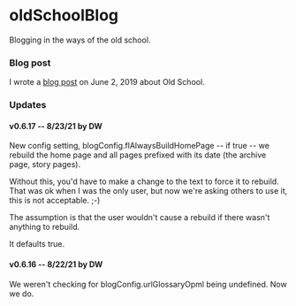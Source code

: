# oldSchoolBlog

Blogging in the ways of the old school.

### Blog post

I wrote a <a href="http://scripting.com/2019/06/02/150411.html">blog post</a> on June 2, 2019 about Old School. 

### Updates

#### v0.6.17 -- 8/23/21 by DW

New config setting, blogConfig.flAlwaysBuildHomePage -- if true -- we rebuild the home page and all pages prefixed with its date (the archive page, story pages). 

Without this, you'd have to make a change to the text to force it to rebuild. That was ok when I was the only user, but now we're asking others to use it, this is not acceptable. ;-)

The assumption is that the user wouldn't cause a rebuild if there wasn't anything to rebuild.

It defaults true. 

#### v0.6.16 -- 8/22/21 by DW

We weren't checking for blogConfig.urlGlossaryOpml being undefined. Now we do.

